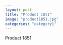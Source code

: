 ```yaml
---
layout: post
title: "Product 1851"
image: "product1851.jpg"
categories: "category1"
---
```

Product 1851
